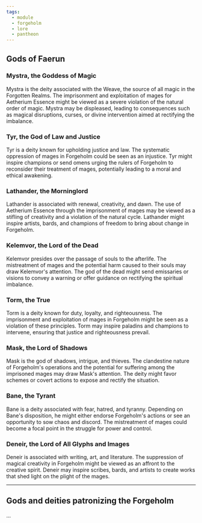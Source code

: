 ```yaml
---
tags:
  - module
  - forgeholm
  - lore
  - pantheon
---
```

## Gods of Faerun
### Mystra, the Goddess of Magic
Mystra is the deity associated with the Weave, the source of all magic in the Forgotten Realms. The imprisonment and exploitation of mages for Aetherium Essence might be viewed as a severe violation of the natural order of magic. Mystra may be displeased, leading to consequences such as magical disruptions, curses, or divine intervention aimed at rectifying the imbalance.

### Tyr, the God of Law and Justice
Tyr is a deity known for upholding justice and law. The systematic oppression of mages in Forgeholm could be seen as an injustice. Tyr might inspire champions or send omens urging the rulers of Forgeholm to reconsider their treatment of mages, potentially leading to a moral and ethical awakening.

### Lathander, the Morninglord
Lathander is associated with renewal, creativity, and dawn. The use of Aetherium Essence through the imprisonment of mages may be viewed as a stifling of creativity and a violation of the natural cycle. Lathander might inspire artists, bards, and champions of freedom to bring about change in Forgeholm.

### Kelemvor, the Lord of the Dead
Kelemvor presides over the passage of souls to the afterlife. The mistreatment of mages and the potential harm caused to their souls may draw Kelemvor's attention. The god of the dead might send emissaries or visions to convey a warning or offer guidance on rectifying the spiritual imbalance.

### Torm, the True
Torm is a deity known for duty, loyalty, and righteousness. The imprisonment and exploitation of mages in Forgeholm might be seen as a violation of these principles. Torm may inspire paladins and champions to intervene, ensuring that justice and righteousness prevail.

### Mask, the Lord of Shadows
Mask is the god of shadows, intrigue, and thieves. The clandestine nature of Forgeholm's operations and the potential for suffering among the imprisoned mages may draw Mask's attention. The deity might favor schemes or covert actions to expose and rectify the situation.

### Bane, the Tyrant
Bane is a deity associated with fear, hatred, and tyranny. Depending on Bane's disposition, he might either endorse Forgeholm's actions or see an opportunity to sow chaos and discord. The mistreatment of mages could become a focal point in the struggle for power and control.

### Deneir, the Lord of All Glyphs and Images
Deneir is associated with writing, art, and literature. The suppression of magical creativity in Forgeholm might be viewed as an affront to the creative spirit. Deneir may inspire scribes, bards, and artists to create works that shed light on the plight of the mages.

---
## Gods and deities patronizing the Forgeholm
...